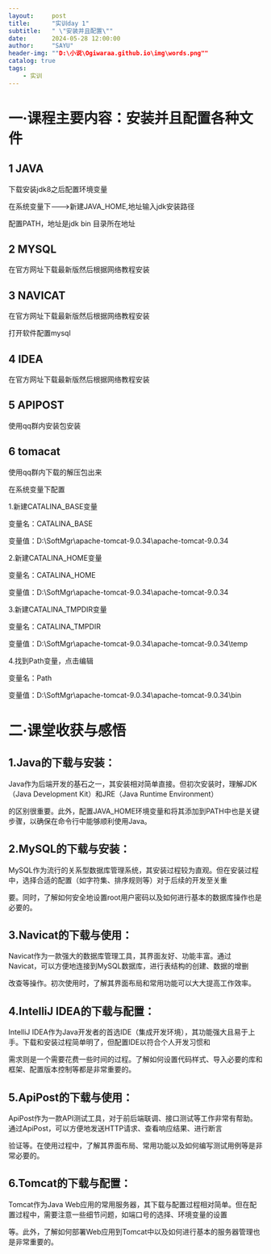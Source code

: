 ```yaml
---
layout:     post
title:      "实训day 1"
subtitle:   " \"安装并且配置\""
date:       2024-05-28 12:00:00
author:     "SAYU"
header-img: ""D:\小说\Ogiwaraa.github.io\img\words.png""
catalog: true
tags:
    - 实训
---
```


# 一·课程主要内容：安装并且配置各种文件

## 1 JAVA

下载安装jdk8之后配置环境变量

在系统变量下--->新建JAVA_HOME,地址输入jdk安装路径

配置PATH，地址是jdk bin 目录所在地址	

## 2 MYSQL

在官方网址下载最新版然后根据网络教程安装

## 3 NAVICAT

在官方网址下载最新版然后根据网络教程安装

打开软件配置mysql

## 4 IDEA

在官方网址下载最新版然后根据网络教程安装

## 5 APIPOST

使用qq群内安装包安装

## 6 tomacat

使用qq群内下载的解压包出来

在系统变量下配置

1.新建CATALINA_BASE变量

变量名：CATALINA_BASE

变量值：D:\SoftMgr\apache-tomcat-9.0.34\apache-tomcat-9.0.34

2.新建CATALINA_HOME变量

变量名：CATALINA_HOME

变量值：D:\SoftMgr\apache-tomcat-9.0.34\apache-tomcat-9.0.34

3.新建CATALINA_TMPDIR变量

变量名：CATALINA_TMPDIR

变量值：D:\SoftMgr\apache-tomcat-9.0.34\apache-tomcat-9.0.34\temp

4.找到Path变量，点击编辑

变量名：Path

变量值：D:\SoftMgr\apache-tomcat-9.0.34\apache-tomcat-9.0.34\bin

# 二·课堂收获与感悟

## 1.Java的下载与安装：

Java作为后端开发的基石之一，其安装相对简单直接。但初次安装时，理解JDK（Java Development Kit）和JRE（Java Runtime Environment）

的区别很重要。此外，配置JAVA_HOME环境变量和将其添加到PATH中也是关键步骤，以确保在命令行中能够顺利使用Java。

## 2.MySQL的下载与安装：

MySQL作为流行的关系型数据库管理系统，其安装过程较为直观。但在安装过程中，选择合适的配置（如字符集、排序规则等）对于后续的开发至关重

要。同时，了解如何安全地设置root用户密码以及如何进行基本的数据库操作也是必要的。

## 3.Navicat的下载与使用：

Navicat作为一款强大的数据库管理工具，其界面友好、功能丰富。通过Navicat，可以方便地连接到MySQL数据库，进行表结构的创建、数据的增删

改查等操作。初次使用时，了解其界面布局和常用功能可以大大提高工作效率。

## 4.IntelliJ IDEA的下载与配置：

IntelliJ IDEA作为Java开发者的首选IDE（集成开发环境），其功能强大且易于上手。下载和安装过程简单明了，但配置IDE以符合个人开发习惯和

需求则是一个需要花费一些时间的过程。了解如何设置代码样式、导入必要的库和框架、配置版本控制等都是非常重要的。

## 5.ApiPost的下载与使用：

ApiPost作为一款API测试工具，对于前后端联调、接口测试等工作非常有帮助。通过ApiPost，可以方便地发送HTTP请求、查看响应结果、进行断言

验证等。在使用过程中，了解其界面布局、常用功能以及如何编写测试用例等是非常必要的。

## 6.Tomcat的下载与配置：

Tomcat作为Java Web应用的常用服务器，其下载与配置过程相对简单。但在配置过程中，需要注意一些细节问题，如端口号的选择、环境变量的设置

等。此外，了解如何部署Web应用到Tomcat中以及如何进行基本的服务器管理也是非常重要的。
